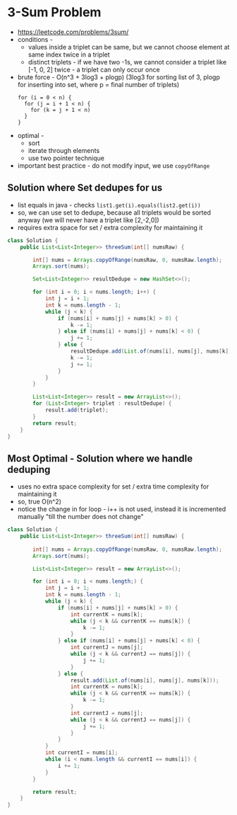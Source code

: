 # 3-Sum Problem

- https://leetcode.com/problems/3sum/
- conditions - 
  - values inside a triplet can be same, but we cannot choose element at same index twice in a triplet
  - distinct triplets - if we have two -1s, we cannot consider a triplet like [-1, 0, 2] twice - a triplet can only occur once
- brute force - O(n^3 + 3log3 + plogp) (3log3 for sorting list of 3, plogp for inserting into set, where p = final number of triplets)
  ```
  for (i = 0 < n) {
    for (j = i + 1 < n) {
      for (k = j + 1 < n)
    }
  }
  ```
- optimal -
  - sort
  - iterate through elements
  - use two pointer technique
- important best practice - do not modify input, we use `copyOfRange`

## Solution where Set dedupes for us

- list equals in java - checks `list1.get(i).equals(list2.get(i))`
- so, we can use set to dedupe, because all triplets would be sorted anyway (we will never have a triplet like [2,-2,0])
- requires extra space for set / extra complexity for maintaining it

```java
class Solution {
    public List<List<Integer>> threeSum(int[] numsRaw) {

        int[] nums = Arrays.copyOfRange(numsRaw, 0, numsRaw.length);
        Arrays.sort(nums);

        Set<List<Integer>> resultDedupe = new HashSet<>();

        for (int i = 0; i < nums.length; i++) {
            int j = i + 1;
            int k = nums.length - 1;
            while (j < k) {
                if (nums[i] + nums[j] + nums[k] > 0) {
                    k -= 1;
                } else if (nums[i] + nums[j] + nums[k] < 0) {
                    j += 1;
                } else {
                    resultDedupe.add(List.of(nums[i], nums[j], nums[k]));
                    k -= 1;
                    j += 1;
                }
            }
        }

        List<List<Integer>> result = new ArrayList<>();
        for (List<Integer> triplet : resultDedupe) {
            result.add(triplet);
        }
        return result;
    }
}
```

## Most Optimal - Solution where we handle deduping

- uses no extra space complexity for set / extra time complexity for maintaining it
- so, true O(n^2)
- notice the change in for loop - i++ is not used, instead it is incremented manually "till the number does not change"

```java
class Solution {
    public List<List<Integer>> threeSum(int[] numsRaw) {
        
        int[] nums = Arrays.copyOfRange(numsRaw, 0, numsRaw.length);
        Arrays.sort(nums);

        List<List<Integer>> result = new ArrayList<>();

        for (int i = 0; i < nums.length;) {
            int j = i + 1;
            int k = nums.length - 1;
            while (j < k) {
                if (nums[i] + nums[j] + nums[k] > 0) {
                    int currentK = nums[k];
                    while (j < k && currentK == nums[k]) {
                        k -= 1;
                    }
                } else if (nums[i] + nums[j] + nums[k] < 0) {
                    int currentJ = nums[j];
                    while (j < k && currentJ == nums[j]) {
                        j += 1;
                    }
                } else {
                    result.add(List.of(nums[i], nums[j], nums[k]));
                    int currentK = nums[k];
                    while (j < k && currentK == nums[k]) {
                        k -= 1;
                    }
                    int currentJ = nums[j];
                    while (j < k && currentJ == nums[j]) {
                        j += 1;
                    }
                }
            }
            int currentI = nums[i];
            while (i < nums.length && currentI == nums[i]) {
                i += 1;
            }
        }

        return result;
    }
}
```
